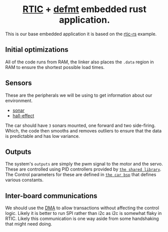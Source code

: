 <h1 align="center">
  <a href="https://github.com/rtic-rs/rtic">RTIC</a> + <a href="https://github.com/knurling-rs/defmt">defmt</a> embedded rust application.
</h1>

This is our base embedded application it is based on the [rtic-rs](https://github.com/rtic-rs/defmt-app-template) example.

## Initial optimizations

All of the code runs from RAM, the linker also places the `.data` region in RAM to ensure the shortest possible load times.

## Sensors

These are the peripherals we will be using to get information about our environment.

- [sonar](https://se.rs-online.com/web/p/hall-effect-sensors/7659325)
- [hall-effect](https://se.rs-online.com/web/p/hall-effect-sensors/7659325)

The car should have `3` sonars mounted, one forward and two side-firing. Which, the code then smooths and removes outliers to ensure that the data is predictable and has low variance.

## Outputs

The system's `outputs` are simply the pwm signal to the motor and the servo. These are controlled using PID controllers provided by [`the shared library`](../shared/). The Control parameters for these are defined in [`the car bsp`](./src/car.rs) that defines various constants.

## Inter-board communications

We should use the [DMA](https://github.com/nrf-rs/nrf-hal/tree/master/examples/spi-demo) to allow transactions without affecting the control
logic. Likely it is better to run SPI rather than i2c as i2c is somewhat flaky in RTIC.
Likely this communication is one way aside from some handshaking that might need doing.

